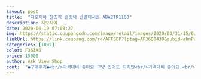 ```yaml
---
layout: post 
title:  "지오지아 잔조직 슬릿넥 반팔티셔츠 ABA2TR1103" 
description: 지오지아  ..
date: 2020-06-19 07:08:27 
img: https://static.coupangcdn.com/image/retail/images/2020/03/31/15/6/4b54e16a-befd-436d-b9bb-992b5237b006.jpg 
linkUrl: https://link.coupang.com/re/AFFSDP?lptag=AF3600438&subid=ahnPublicAsk&pageKey=1432320115&itemId=2473832579&vendorItemId=70448555106&traceid=V0-113-34509f44b294ba50 
categories: [1002] 
color: F361A6 
price: 15000 
author: Ask View Shop 
cont:  "●구매후기●<br/>가격대비 좋아요 그냥 입어도 되지만<br/>가격대비 좋아요.<br/><br/>깨끗하네요 구입잘한것 같구요 우리집<br/>남자도 좋아합니다.<br/><br/>다른 색상있음 더 사고싶은데 화이트밖에 안남아서 못사네요.<br/><br/>배송받자마자 세탁기 돌렸는데 변질없이<br/>세장째 구매중 저렴하고 질좋고 기본티로 손색없음<br/>여름 양복 상의 속에 입으니 깔끔합니다.<br/><br/>작업복? 겸 대면용 으로 구입했는데 신랑이 받아보자마자 아침에 입고나갔어요.<br/><br/>" 
---
```

